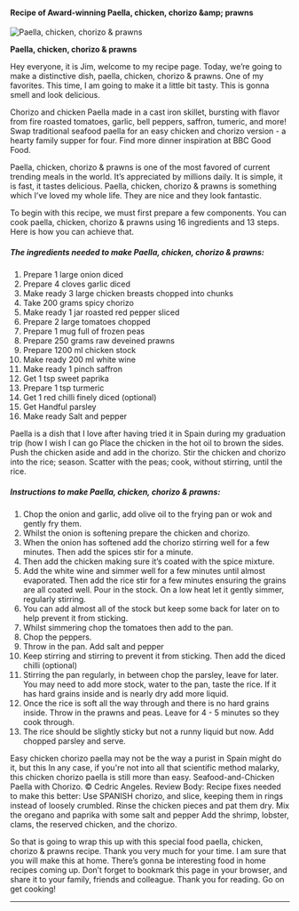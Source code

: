             

#### Recipe of Award-winning Paella, chicken, chorizo &amp;amp; prawns

![Paella, chicken, chorizo &amp; prawns](https://img-global.cpcdn.com/recipes/99ae902ce2bfcb7c/751x532cq70/paella-chicken-chorizo-prawns-recipe-main-photo.jpg)

**Paella, chicken, chorizo &amp; prawns**

Hey everyone, it is Jim, welcome to my recipe page. Today, we’re going to make a distinctive dish, paella, chicken, chorizo & prawns. One of my favorites. This time, I am going to make it a little bit tasty. This is gonna smell and look delicious.

Chorizo and chicken Paella made in a cast iron skillet, bursting with flavor from fire roasted tomatoes, garlic, bell peppers, saffron, tumeric, and more! Swap traditional seafood paella for an easy chicken and chorizo version - a hearty family supper for four. Find more dinner inspiration at BBC Good Food.

Paella, chicken, chorizo & prawns is one of the most favored of current trending meals in the world. It’s appreciated by millions daily. It is simple, it is fast, it tastes delicious. Paella, chicken, chorizo & prawns is something which I’ve loved my whole life. They are nice and they look fantastic.

To begin with this recipe, we must first prepare a few components. You can cook paella, chicken, chorizo & prawns using 16 ingredients and 13 steps. Here is how you can achieve that.

##### The ingredients needed to make Paella, chicken, chorizo & prawns:

1.  Prepare 1 large onion diced
2.  Prepare 4 cloves garlic diced
3.  Make ready 3 large chicken breasts chopped into chunks
4.  Take 200 grams spicy chorizo
5.  Make ready 1 jar roasted red pepper sliced
6.  Prepare 2 large tomatoes chopped
7.  Prepare 1 mug full of frozen peas
8.  Prepare 250 grams raw deveined prawns
9.  Prepare 1200 ml chicken stock
10.  Make ready 200 ml white wine
11.  Make ready 1 pinch saffron
12.  Get 1 tsp sweet paprika
13.  Prepare 1 tsp turmeric
14.  Get 1 red chilli finely diced (optional)
15.  Get Handful parsley
16.  Make ready Salt and pepper

Paella is a dish that I love after having tried it in Spain during my graduation trip (how I wish I can go Place the chicken in the hot oil to brown the sides. Push the chicken aside and add in the chorizo. Stir the chicken and chorizo into the rice; season. Scatter with the peas; cook, without stirring, until the rice.

##### Instructions to make Paella, chicken, chorizo & prawns:

1.  Chop the onion and garlic, add olive oil to the frying pan or wok and gently fry them.
2.  Whilst the onion is softening prepare the chicken and chorizo.
3.  When the onion has softened add the chorizo stirring well for a few minutes. Then add the spices stir for a minute.
4.  Then add the chicken making sure it’s coated with the spice mixture.
5.  Add the white wine and simmer well for a few minutes until almost evaporated. Then add the rice stir for a few minutes ensuring the grains are all coated well. Pour in the stock. On a low heat let it gently simmer, regularly stirring.
6.  You can add almost all of the stock but keep some back for later on to help prevent it from sticking.
7.  Whilst simmering chop the tomatoes then add to the pan.
8.  Chop the peppers.
9.  Throw in the pan. Add salt and pepper
10.  Keep stirring and stirring to prevent it from sticking. Then add the diced chilli (optional)
11.  Stirring the pan regularly, in between chop the parsley, leave for later. You may need to add more stock, water to the pan, taste the rice. If it has hard grains inside and is nearly dry add more liquid.
12.  Once the rice is soft all the way through and there is no hard grains inside. Throw in the prawns and peas. Leave for 4 - 5 minutes so they cook through.
13.  The rice should be slightly sticky but not a runny liquid but now. Add chopped parsley and serve.

Easy chicken chorizo paella may not be the way a purist in Spain might do it, but this In any case, if you're not into all that scientific method malarky, this chicken chorizo paella is still more than easy. Seafood-and-Chicken Paella with Chorizo. © Cedric Angeles. Review Body: Recipe fixes needed to make this better: Use SPANISH chorizo, and slice, keeping them in rings instead of loosely crumbled. Rinse the chicken pieces and pat them dry. Mix the oregano and paprika with some salt and pepper Add the shrimp, lobster, clams, the reserved chicken, and the chorizo.

So that is going to wrap this up with this special food paella, chicken, chorizo & prawns recipe. Thank you very much for your time. I am sure that you will make this at home. There’s gonna be interesting food in home recipes coming up. Don’t forget to bookmark this page in your browser, and share it to your family, friends and colleague. Thank you for reading. Go on get cooking!

* * *